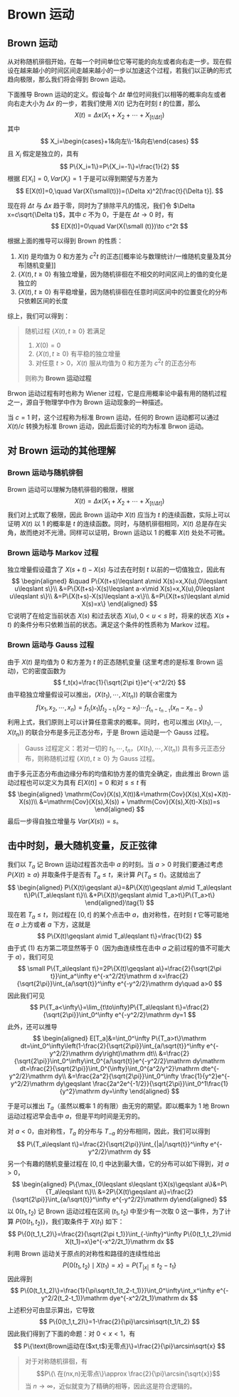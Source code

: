 # Brown 运动

## Brown 运动

从对称随机徘徊开始，在每一个时间单位它等可能的向左或者向右走一步。现在假设在越来越小的时间区间走越来越小的一步以加速这个过程，若我们以正确的形式趋向极限，那么我们将会得到 Brown 运动。

下面推导 Brown 运动的定义。假设每个 $\Delta t$ 单位时间我们以相等的概率向左或者向右走大小为 $\Delta x$ 的一步，若我们使用 $X(t)$ 记为在时刻 $t$ 的位置，那么
$$
X(t)=\Delta x(X_1+X_2+\cdots+X_{[t/\Delta t]})
$$
其中
$$
X_i=\begin{cases}+1&向左\\-1&向右\end{cases}
$$
且 $X_i$ 假定是独立的，具有
$$
P\{X_i=1\}=P\{X_i=-1\}=\frac{1}{2}
$$
根据 $E[X_i]=0,Var(X_i)=1$ 于是可以得到期望与方差为
$$
E[X(t)]=0,\quad Var(X{\small(t)})=(\Delta x)^2[\frac{t}{\Delta t}].
$$

现在将 $\Delta t$ 与 $\Delta x$ 趋于零，同时为了排除平凡的情况，我们令 $\Delta x=c\sqrt{\Delta t}$，其中 $c$ 不为 0，于是在 $\Delta t\to0$ 时，有
$$
E[X(t)]=0\quad Var(X{\small (t)})\to c^2t
$$

根据上面的推导可以得到 Brown 的性质：
1. $X(t)$ 是均值为 0 和方差为 $c^2t$ 的正态[[概率论与数理统计/一维随机变量及其分布|随机变量]]
2. $\{X(t),t\geqslant 0\}$ 有独立增量，因为随机徘徊在不相交的时间区间上的值的变化是独立的
3. $\{X(t),t\geqslant 0\}$ 有平稳增量，因为随机徘徊在任意时间区间中的位置变化的分布只依赖区间的长度

综上，我们可以得到：
>随机过程 $\{X(t),t\geqslant0\}$ 若满足
> 1. $X(0)=0$
> 2. $\{X(t),t\geqslant0\}$ 有平稳的独立增量
> 3. 对任意 $t>0$，$X(t)$ 服从均值为 $0$ 和方差为 $c^2t$ 的正态分布
> 
> 则称为 **Brown 运动过程**

Brwon 运动过程有时也称为 Wiener 过程，它是应用概率论中最有用的随机过程之一，源自于物理学中作为 Brown 运动现象的一种描述。

当 $c=1$ 时，这个过程称为标准 Brown 运动，任何的 Brown 运动都可以通过 $X(t)/c$ 转换为标准 Brown 运动，因此后面讨论的均为标准 Brwon 运动。

## 对 Brown 运动的其他理解

### Brown 运动与随机徘徊

Brown 运动可以理解为随机徘徊的极限，根据
$$
X(t)=\Delta x(X_1+X_2+\cdots+X_{[t/\Delta t]})
$$
我们对上式取了极限，因此 Brown 运动中 $X(t)$ 应当为 $t$ 的连续函数，实际上可以证明 $X(t)$ 以 1 的概率是 $t$ 的连续函数。同时，与随机徘徊相同，$X(t)$ 总是存在尖角，故而绝对不光滑。同样可以证明，Brown 运动以 1 的概率 $X(t)$ 处处不可微。

### Brown 运动与 Markov 过程

独立增量假设蕴含了 $X(s+t)-X(s)$ 与过去在时刻 $t$ 以前的一切值独立，因此有
$$
\begin{aligned}
&\quad P\{X(t+s)\leqslant a\mid X(s)=x,X(u),0\leqslant u\leqslant s\}\\
&=P\{X(t+s)-X(s)\leqslant a-x\mid X(s)=x,X(u),0\leqslant u\leqslant s\}\\
&=P\{X(t+s)-X(s)\leqslant a-x\}\\
&=P\{X(t+s)\leqslant a\mid X(s)=x\}
\end{aligned}
$$
它说明了在给定当前状态 $X(s)$ 和过去状态 $X(u),0<u<s$ 时，将来的状态 $X(s+t)$ 的条件分布只依赖当前的状态。满足这个条件的性质称为 Markov 过程。

### Brown 运动与 Gauss 过程

由于 $X(t)$ 是均值为 0 和方差为 $t$ 的正态随机变量 (这里考虑的是标准 Brown 运动)，它的密度函数为
$$
f_t(x)=\frac{1}{\sqrt{2\pi t}}e^{-x^2/2t}
$$
由平稳独立增量假设可以推出，$(X(t_1),\cdots,X(t_n))$ 的联合密度为
$$
f(x_1,x_2,\cdots,x_n)=f_{t_1}(x_1)f_{t_2-t_1}(x_2-x_1)\cdots f_{t_n-t_{n-1}}(x_n-x_{n-1})
$$
利用上式，我们原则上可以计算任意需求的概率。同时，也可以推出 $(X(t_1),\cdots,X(t_n))$ 的联合分布是多元正态分布，于是 Brown 运动是一个 Gauss 过程。

> Gauss 过程定义：若对一切的 $t_1,\cdots,t_n$，$(X(t_1),\cdots,X(t_n))$ 具有多元正态分布，则称随机过程 $\{X(t),t\geqslant 0\}$ 为 Gauss 过程。

由于多元正态分布由边缘分布的均值和协方差的值完全确定，由此推出 Brown 运动过程也可以定义为具有 $E[X(t)]=0$ 和对 $s\leqslant t$ 有
$$
\begin{aligned}
\mathrm{Cov}(X(s),X(t))&=\mathrm{Cov}(X(s),X(s)+X(t)-X(s))\\
&=\mathrm{Cov}(X(s),X(s)) + \mathrm{Cov}(X(s),X(t)-X(s))=s
\end{aligned}
$$
最后一步得自独立增量与 $Var(X(s))=s$。

## 击中时刻，最大随机变量，反正弦律

我们以 $T_a$ 记 Brown 运动过程首次击中 $a$ 的时刻。当 $a>0$ 时我们要通过考虑 $P\{X(t)\geqslant a\}$ 并取条件于是否有 $T_a\leqslant t$，来计算 $P\{T_a\leqslant t\}$。这就给出了
$$
\begin{aligned}
P\{X(t)\geqslant a\}=&P\{X(t)\geqslant a\mid T_a\leqslant t\}P\{T_a\leqslant t\}\\
&+P\{X(t)\geqslant a\mid T_a>t\}P\{T_a>t\}
\end{aligned}\tag{1}
$$
现在若 $T_a\leqslant t$，则过程在 $[0,t]$ 的某个点击中 $a$，由对称性，在时刻 $t$ 它等可能地在 $a$ 上方或者 $a$ 下方，这就是
$$
P\{X(t)\geqslant a\mid T_a\leqslant t\}=\frac{1}{2}
$$
由于式 $(1)$ 右方第二项显然等于 0（因为由连续性在击中 $a$ 之前过程的值不可能大于 $a$），我们可见
$$
\small P\{T_a\leqslant t\}=2P\{X(t)\geqslant a\}=\frac{2}{\sqrt{2\pi t}}\int_a^\infty e^{-x^2/2t}\mathrm d x=\frac{2}{\sqrt{2\pi}}\int_{a/\sqrt{t}}^\infty e^{-y^2/2}\mathrm dy\quad a>0
$$
因此我们可见
$$
P\{T_a<\infty\}=\lim_{t\to\infty}P\{T_a\leqslant t\}=\frac{2}{\sqrt{2\pi}}\int_0^\infty e^{-y^2/2}\mathrm dy=1
$$
此外，还可以推导
$$
\begin{aligned}
E[T_a]&=\int_0^\infty P\{T_a>t\}\mathrm dt=\int_0^\infty\left(1-\frac{2}{\sqrt{2\pi}}\int_{a/\sqrt{t}}^\infty e^{-y^2/2}\mathrm dy\right)\mathrm dt\\
&=\frac{2}{\sqrt{2\pi}}\int_0^\infty\int_0^{a/\sqrt{t}}e^{-y^2/2}\mathrm dy\mathrm dt=\frac{2}{\sqrt{2\pi}}\int_0^{\infty}\int_0^{a^2/y^2}\mathrm dte^{-y^2/2}\mathrm dy\\
&=\frac{2a^2}{\sqrt{2\pi}}\int_0^\infty \frac{1}{y^2}e^{-y^2/2}\mathrm dy\geqslant \frac{2a^2e^{-1/2}}{\sqrt{2\pi}}\int_0^1\frac{1}{y^2}\mathrm dy=\infty
\end{aligned}
$$

于是可以推出 $T_a$（虽然以概率 1 的有限）由无穷的期望。即以概率为 1 地 Brown 运动过程迟早会击中 $a$，但是平均时间是无穷的。

对 $a<0$，由对称性，$T_a$ 的分布与 $T_{-a}$ 的分布相同，因此，我们可以得到
$$
P\{T_a\leqslant t\}=\frac{2}{\sqrt{2\pi}}\int_{|a|/\sqrt{t}}^\infty e^{-y^2/2}\mathrm dy
$$
另一个有趣的随机变量过程在 $[0,t]$ 中达到最大值，它的分布可以如下得到，对 $a>0$，
$$
\begin{aligned}
P\{\max_{0\leqslant s\leqslant t}X(s)\geqslant a\}&=P\{T_a\leqslant t\}\\
&=2P\{X(t)\geqslant a\}=\frac{2}{\sqrt{2\pi}}\int_{a/\sqrt{t}}^\infty e^{-y^2/2}\mathrm dy\end{aligned}
$$
以 $0(t_1,t_2)$ 记 Brown 运动过程在区间 $(t_1,t_2)$ 中至少有一次取 0 这一事件，为了计算 $P\{0(t_1,t_2)\}$，我们取条件于 $X(t_1)$ 如下：
$$
P\{0(t_1,t_2)\}=\frac{2}{\sqrt{2\pi t_1}}\int_{-\infty}^\infty P\{0(t_1,t_2)\mid X(t_1)=x\}e^{-x^2/2t_1}\mathrm dx
$$
利用 Brown 运动关于原点的对称性和路径的连续性给出
$$
P\{0(t_1,t_2)\mid X(t_1)=x\}=P\{T_{|x|}\leqslant t_2-t_1\}
$$
因此得到
$$
P\{0(t_1,t_2)\}=\frac{1}{\pi\sqrt{t_1(t_2-t_1)}}\int_0^\infty\int_x^\infty e^{-y^2/2(t_2-t_1)}\mathrm dye^{-x^2/2t_1}\mathrm dx
$$
上述积分可由显示算出，它导致
$$
P\{0(t_1,t_2)\}=1-\frac{2}{\pi}\arcsin\sqrt{t_1/t_2}
$$
因此我们得到了下面的命题：对 $0<x<1$，有
$$
P\{\text{Brown运动在($xt,t$)无零点}\}=\frac{2}{\pi}\arcsin\sqrt{x}
$$

> 对于对称随机徘徊，有
> $$P\{\ 在(nx,n)无零点\}\approx \frac{2}{\pi}\arcsin{\sqrt{x}}$$
> 当 $n\to\infty$，近似就变为了精确的相等，因此这是符合逻辑的。


